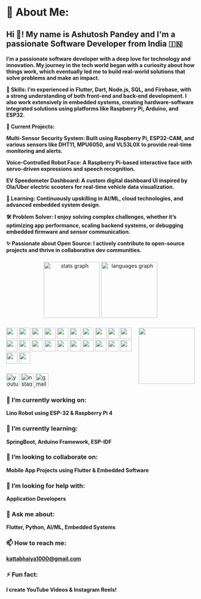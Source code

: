 <h1> 💫 About Me:</h1>
<h2 align="left">Hi 👋! My name is Ashutosh Pandey and I'm a passionate Software Developer from India 🇮🇳</h2>

<h4>I’m a passionate software developer with a deep love for technology and innovation. My journey in the tech world began with a curiosity about how things work, which eventually led me to build real-world solutions that solve problems and make an impact.

🚀 Skills: I’m experienced in Flutter, Dart, Node.js, SQL, and Firebase, with a strong understanding of both front-end and back-end development. I also work extensively in embedded systems, creating hardware-software integrated solutions using platforms like Raspberry Pi, Arduino, and ESP32.

🔭 Current Projects:

Multi-Sensor Security System: Built using Raspberry Pi, ESP32-CAM, and various sensors like DHT11, MPU6050, and VL53L0X to provide real-time monitoring and alerts.

Voice-Controlled Robot Face: A Raspberry Pi-based interactive face with servo-driven expressions and speech recognition.

EV Speedometer Dashboard: A custom digital dashboard UI inspired by Ola/Uber electric scooters for real-time vehicle data visualization.

🌱 Learning: Continuously upskilling in AI/ML, cloud technologies, and advanced embedded system design.

🛠️ Problem Solver: I enjoy solving complex challenges, whether it’s optimizing app performance, scaling backend systems, or debugging embedded firmware and sensor communication.

✨ Passionate about Open Source: I actively contribute to open-source projects and thrive in collaborative dev communities.

</h4>


###

<div align="center">
  <img src="https://github-readme-stats.vercel.app/api?username=cloudmonks-195&hide_title=false&hide_rank=false&show_icons=true&include_all_commits=true&count_private=true&disable_animations=false&theme=dracula&locale=en&hide_border=false" height="150" alt="stats graph"  />
  <img src="https://github-readme-stats.vercel.app/api/top-langs?username=cloudmonks-195&locale=en&hide_title=false&layout=compact&card_width=320&langs_count=10&theme=dracula&hide_border=false" height="150" alt="languages graph"  />
</div>

###

<img align="right" height="150" src="https://i.imgflip.com/65efzo.gif"  />

###

<div align="left">
  <img src="https://cdn.jsdelivr.net/gh/devicons/devicon/icons/javascript/javascript-original.svg" height="30" />
  <img src="https://cdn.jsdelivr.net/gh/devicons/devicon/icons/python/python-original.svg" height="30" />
  <img src="https://cdn.jsdelivr.net/gh/devicons/devicon/icons/java/java-original.svg" height="30" />
  <img src="https://cdn.jsdelivr.net/gh/devicons/devicon/icons/flutter/flutter-original.svg" height="30" />
  <img src="https://cdn.jsdelivr.net/gh/devicons/devicon/icons/dart/dart-original.svg" height="30" />
  <img src="https://cdn.jsdelivr.net/gh/devicons/devicon/icons/c/c-original.svg" height="30" />
  <img src="https://cdn.jsdelivr.net/gh/devicons/devicon/icons/cplusplus/cplusplus-original.svg" height="30" />
  <img src="https://cdn.jsdelivr.net/gh/devicons/devicon/icons/mysql/mysql-original.svg" height="30" />
  <img src="https://cdn.jsdelivr.net/gh/devicons/devicon/icons/html5/html5-original.svg" height="30" />
  <img src="https://cdn.jsdelivr.net/gh/devicons/devicon/icons/css3/css3-original.svg" height="30" />
  <img src="https://cdn.jsdelivr.net/gh/devicons/devicon/icons/react/react-original.svg" height="30" />
  <img src="https://cdn.jsdelivr.net/gh/devicons/devicon/icons/nodejs/nodejs-original.svg" height="30" />
  <img src="https://cdn.jsdelivr.net/gh/devicons/devicon/icons/flask/flask-original.svg" height="30" />
  <img src="https://cdn.jsdelivr.net/gh/devicons/devicon/icons/arduino/arduino-original.svg" height="30" />
  <img src="https://cdn.jsdelivr.net/gh/devicons/devicon/icons/git/git-original.svg" height="30" />
  <img src="https://cdn.jsdelivr.net/gh/devicons/devicon/icons/linux/linux-original.svg" height="30" />
  <img src="https://cdn.jsdelivr.net/gh/devicons/devicon/icons/firebase/firebase-plain.svg" height="30" />
  <img src="https://cdn.jsdelivr.net/gh/devicons/devicon/icons/opencv/opencv-original.svg" height="30" />
  <img src="https://cdn.jsdelivr.net/gh/devicons/devicon/icons/pandas/pandas-original.svg" height="30" />
  <img src="https://cdn.jsdelivr.net/gh/devicons/devicon/icons/tensorflow/tensorflow-original.svg" height="30" />
  <img src="https://cdn.jsdelivr.net/gh/devicons/devicon/icons/php/php-original.svg" height="30" />
  <img src="https://cdn.jsdelivr.net/gh/devicons/devicon/icons/postman/postman-icon.svg" height="30" />
</div>

###

<div align="left">
  <img src="https://img.shields.io/static/v1?message=YouTube&logo=youtube&label=&color=FF0000&logoColor=white&labelColor=&style=for-the-badge" height="35" alt="youtube logo" />
  <a href="https://instagram.com/cloudmonks_" target="_blank">
    <img src="https://img.shields.io/static/v1?message=Instagram&logo=instagram&label=&color=E4405F&logoColor=white&labelColor=&style=for-the-badge" height="35" alt="instagram logo" />
  </a>
  <a href="mailto:kattabhaiya1000@gmail.com" target="_blank">
    <img src="https://img.shields.io/static/v1?message=Gmail&logo=gmail&label=&color=D14836&logoColor=white&labelColor=&style=for-the-badge" height="35" alt="gmail logo" />
  </a>
</div>

###

### 🔭 I’m currently working on:
**Lino Robot using ESP-32 & Raspberry Pi 4**

### 🌱 I’m currently learning:
**SpringBoot, Arduino Framework, ESP-IDF**

### 👯 I’m looking to collaborate on:
**Mobile App Projects using Flutter & Embedded Software**

### 🤝 I’m looking for help with:
**Application Developers**

### 💬 Ask me about:
**Flutter, Python, AI/ML, Embedded Systems**

### 📫 How to reach me:
**kattabhaiya1000@gmail.com**

### ⚡ Fun fact:
**I create YouTube Videos & Instagram Reels!**

###

<br clear="both" />
